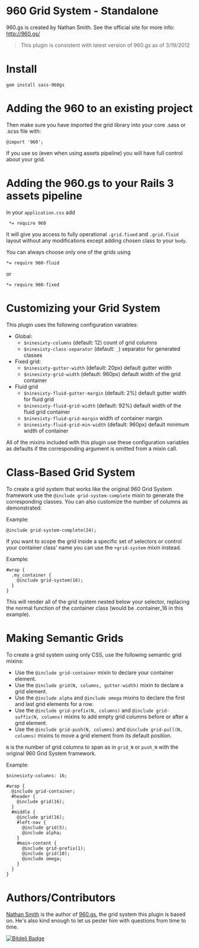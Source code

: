 960 Grid System - Standalone
============================

960.gs is created by Nathan Smith. See the official site for more info: <http://960.gs/>

> This plugin is consistent with latest version of 960.gs as of 3/19/2012

Install
=======

    gem install sass-960gs

Adding the 960 to an existing project
=====================================

Then make sure you have imported the grid library into your core .sass or .scss file with:

    @import '960';

If you use so (even when using assets pipeline) you will have full control about your grid.

Adding the 960.gs to your Rails 3 assets pipeline
=================================================

In your `application.css` add

     *= require 960

It will give you access to fully operational `.grid.fixed` and `.grid.fluid` layout without
any modifications except adding chosen class to your `body`.

You can always choose only one of the grids using

    *= require 960-fluid

or

    *= require 960-fixed

Customizing your Grid System
============================

This plugin uses the following configuration variables:

* Global:
  * `$ninesixty-columns` (default: 12) count of grid columns
  * `$ninesixty-class-separator` (default: `_`) separator for generated classes
* Fixed grid:
  * `$ninesixty-gutter-width` (default: 20px) default gutter width
  * `$ninesixty-grid-width` (default: 960px) default width of the grid container
* Fluid grid
  * `$ninesixty-fluid-gutter-margin` (default: 2%) default gutter width for fluid grid
  * `$ninesixty-fluid-grid-width` (default: 92%) default width of the fluid grid container
  * `$ninesixty-fluid-grid-margin` width of container margin
  * `$ninesixty-fluid-grid-min-width` (default: 960px) default minimum width of container

All of the mixins included with this plugin use these configuration variables
as defaults if the corresponding argument is omitted from a mixin call.

Class-Based Grid System
=======================

To create a grid system that works like the original 960 Grid System framework
use the `@include grid-system-complete` mixin to generate the corresponding
classes. You can also customize the number of columns as demonstrated:

Example:

    @include grid-system-complete(24);

If you want to scope the grid inside a specific set of selectors or control
your container class' name you can use the `+grid-system` mixin instead.

Example:

    #wrap {
      .my_container {
        @include grid-system(16);
      }
    }

This will render all of the grid system nested below your selector, replacing 
the normal function of the container class (would be .container_16 in this example).

Making Semantic Grids
=====================

To create a grid system using only CSS, use the following semantic grid mixins:

* Use the `@include grid-container` mixin to declare your container element.
* Use the `@include grid(N, columns, gutter-width)` mixin to declare a grid
  element.
* Use the `@include alpha` and `@include omega` mixins to declare the first
  and last grid elements for a row.
* Use the `@include grid-prefix(N, columns)` and `@include grid-suffix(N, columns)`
  mixins to add empty grid columns before or after a grid element.
* Use the `@include grid-push(N, columns)` and `@include grid-pull(N, columns)`
  mixins to move a grid element from its default position.

`N` is the number of grid columns to span as in `grid_N` or `push_N` with
the original 960 Grid System framework.

Example:

    $ninesixty-columns: 16;

    #wrap {
      @include grid-container;
      #header {
        @include grid(16);
      }
      #middle {
        @include grid(16);
        #left-nav {
          @include grid(5);
          @include alpha;
        }
        #main-content {
          @include grid-prefix(1);
          @include grid(10);
          @include omega;
        }
      }
    }

Authors/Contributors
====================

[Nathan Smith](http://sonspring.com/) is the author of [960.gs](http://960.gs/),
the grid system this plugin is based on. He's also kind enough to let us pester
him with questions from time to time.


[![Bitdeli Badge](https://d2weczhvl823v0.cloudfront.net/hauleth/sass-960gs/trend.png)](https://bitdeli.com/free "Bitdeli Badge")

